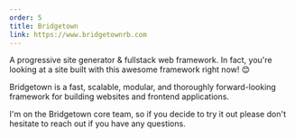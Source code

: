 ```yaml
---
order: 5
title: Bridgetown
link: https://www.bridgetownrb.com
---
```


A progressive site generator & fullstack web framework. In fact, you're looking at a site built with this awesome framework right now! 😊

Bridgetown is a fast, scalable, modular, and thoroughly forward-looking framework for building websites and frontend applications.

I'm on the Bridgetown core team, so if you decide to try it out please don't hesitate to reach out if you have any questions.